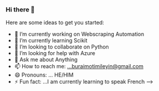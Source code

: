 ### Hi there 👋

Here are some ideas to get you started:

- 🔭 I’m currently working on Webscraping Automation
- 🌱 I’m currently learning Scikit
- 👯 I’m looking to collaborate on Python
- 🤔 I’m looking for help with Azure
- 💬 Ask me about Anything
- 📫 How to reach me: ...buraimotimileyin@gmail.com
- 😄 Pronouns: ... HE/HIM
- ⚡ Fun fact: ...I am currently learning to speak French
-->

